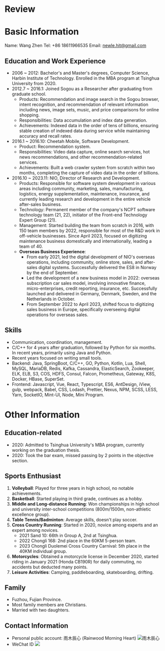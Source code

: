 # Review
# Basic Information
Name: Wang Zhen
Tel: +86 18611966535
Email: newle.hit@gmail.com

## Education and Work Experience
- 2006 ~ 2012: Bachelor's and Master's degrees, Computer Science, Harbin Institute of Technology. Enrolled in the MBA program at Tsinghua University from 2020.
- 2012.7 ~ 2016.1: Joined Sogou as a Researcher after graduating from graduate school.
	- Products: Recommendation and image search in the Sogou browser, intent recognition, and recommendation of relevant information including news, image sets, music, and price comparisons for online shopping.
	- Responsibilities: Data accumulation and index data generation.
	- Achievements: Indexed data in the order of tens of billions, ensuring stable creation of indexed data during service while maintaining accuracy and recall rates.
- 2016.1 ~ 2016.10: Cheetah Mobile, Software Development.
	- Product: Recommendation system.
	- Responsibilities: Video data capture, online search services, hot news recommendations, and other recommendation-related services.
	- Achievements: Built a web crawler system from scratch within two months, completing the capture of video data in the order of billions.
- 2016.10 ~ 2023.11: NIO, Director of Research and Development.
	- Products: Responsible for software system development in various areas including community, marketing, sales, manufacturing, logistics, energy supplementation, maintenance, insurance, and currently leading research and development in the entire vehicle after-sales business.
	- Technology: Permanent member of the company's NCPT software technology team (21, 22), initiator of the Front-end Technology Expert Group (21).
	- Management: Started building the team from scratch in 2016, with 150 team members by 2022, responsible for most of the R&D work in off-vehicle businesses. Since April 2023, focused on digitizing maintenance business domestically and internationally, leading a team of 40.
	- **Overseas Business Experience**:
		- From early 2021, led the digital development of NIO's overseas operations, including community, online store, sales, and after-sales digital systems. Successfully delivered the ES8 in Norway by the end of September.
		- Led the development of a new business model in 2022: overseas subscription car sales model, involving innovative finance, micro-enterprises, credit reporting, insurance, etc. Successfully launched and delivered in Germany, Denmark, Sweden, and the Netherlands in October.
		- From September 2022 to April 2023, shifted focus to digitizing sales business in Europe, specifically overseeing digital operations for overseas sales.

## Skills
- Communication, coordination, management.
- C/C++ for 4 years after graduation, followed by Python for six months. In recent years, primarily using Java and Python.
- Recent years focused on writing small tools.
- Backend: Java, SpringBoot, C/C++, GO, Python, Kotlin, Lua, Shell, MySQL, MariaDB, Redis, Kafka, Cassandra, ElasticSearch, Zookeeper, ELK, ELB, S3, COS, HDFS, Consul, Falcon, Prometheus, Gateway, K8S, Docker, HBase, SuperSet.
- Frontend: Javascript, Vue, React, Typescript, ES6, AntDesign, iView, gulp, webpack, Babel, CSS, Lodash, Prettier, Nexus, NPM, SCSS, LESS, Yarn, SocketIO, Mint-UI, Node, Mini Program.

# Other Information
## Education-related
- 2020: Admitted to Tsinghua University's MBA program, currently working on the graduation thesis.
- 2020: Took the bar exam, missed passing by 2 points in the objective section.

## Sports Enthusiast
1. **Volleyball**: Played for three years in high school, no notable achievements.
2. **Basketball**: Started playing in third grade, continues as a hobby.
3. **Middle and Long-distance Running**: Won championships in high school and university inter-school competitions (800m/1500m, non-athletic excellence group).
4. **Table Tennis/Badminton**: Average skills, doesn't play soccer.
5. **Cross Country Running**: Started in 2020, novice among experts and an expert among novices.
	- 2021 Sand 10: 66th in Group A, 2nd at Tsinghua.
	- 2022 Chongli 168: 2nd place in the 60KM 5-person team.
	- 2023 Chongli Duolemei Cross Country Carnival: 5th place in the 40KM individual group.
6. **Motorcycles**: Obtained a motorcycle license in December 2020, started riding in January 2021 (Honda CB190R) for daily commuting, no accidents but deducted many points.
7. **Leisure Activities**: Camping, paddleboarding, skateboarding, drifting.

## Family
- Fuzhou, Fujian Province.
- Most family members are Christians.
- Married with two daughters.

## Contact Information
- Personal public account: 雨木辰心 (Rainwood Morning Heart)
![雨木辰心](https://s2.loli.net/2022/12/31/L2TQ1cMreqxfnbN.jpg)
- WeChat ID
![](https://s2.loli.net/2022/12/31/b6CAsBH93G8mjlt.jpg)